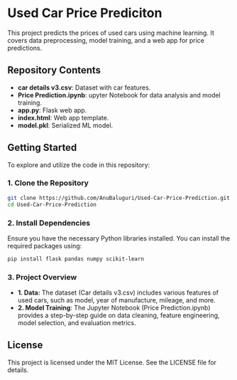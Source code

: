 # Used Car Price Prediciton

This project predicts the prices of used cars using machine learning. It covers data preprocessing, model training, and a web app for price predictions.

## Repository Contents

- **car details v3.csv**: Dataset with car features. 
- **Price Prediction.ipynb**: upyter Notebook for data analysis and model training.  
- **app.py**: Flask web app.
- **index.html**: Web app template.
- **model.pkl**: Serialized ML model.

## Getting Started

To explore and utilize the code in this repository:

### 1. Clone the Repository
```bash
git clone https://github.com/AnuBaluguri/Used-Car-Price-Prediction.git
cd Used-Car-Price-Prediction
```

### 2. Install Dependencies
Ensure you have the necessary Python libraries installed. You can install the required packages using:
```bash
pip install flask pandas numpy scikit-learn
```

### 3. Project Overview
- **1. Data:** The dataset (Car details v3.csv) includes various features of used cars, such as model, year of manufacture, mileage, and more.
- **2. Model Training**: The Jupyter Notebook (Price Prediction.ipynb) provides a step-by-step guide on data cleaning, feature engineering, model selection, and evaluation metrics.

## License
This project is licensed under the MIT License. See the LICENSE file for details.
